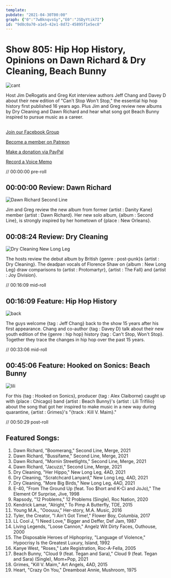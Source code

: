 ```yaml
---
template: 
pubdate: "2021-04-30T00:00"
graph: {"0":"7wBknqvsGy","E0":"JSDyYtik7I"}
id: "9d8c0a70-a1e5-42e1-8d72-45895f1e5ec8"
---
```






# Show 805: Hip Hop History, Opinions on Dawn Richard & Dry Cleaning, Beach Bunny

![cant](https://static.soundopinions.org/images/2021/cantstop.jpeg)

Host Jim DeRogatis and Greg Kot interview authors Jeff Chang and Davey D about their new edition of "Can't Stop Won't Stop," the essential hip hop history first published 16 years ago. Plus Jim and Greg review new albums by Dry Cleaning and Dawn Richard and hear what song got Beach Bunny inspired to pursue music as a career. 



## 

[Join our Facebook Group](https://bit.ly/3sivr9T)

[Become a member on Patreon](https://bit.ly/3slWZvc)

[Make a donation via PayPal](https://bit.ly/3dmt9lU)

[Record a Voice Memo](https://bit.ly/2RyD5Ah) 

// 00:00:00 pre-roll



## 00:00:00 Review: Dawn Richard

![Dawn Richard Second Line](https://static.soundopinions.org/assets/805/012.jpg)

Jim and Greg review the new album from former {artist : Danity Kane} member {artist : Dawn Richard}. Her new solo album, {album : Second Line}, is strongly inspired by her hometown of {place : New Orleans}.



## 00:08:24 Review: Dry Cleaning

![Dry Cleaning New Long Leg](https://static.soundopinions.org/assets/805/E01.jpg)

The hosts review the debut album by British {genre : post-punk}s {artist : Dry Cleaning}. The deadpan vocals of Florence Shaw on {album : New Long Leg} draw comparisons to {artist : Protomartyr}, {artist : The Fall} and {artist : Joy Division}.

// 00:16:09 mid-roll



## 00:16:09 Feature: Hip Hop History

![back](https://static.soundopinions.org/images/2021/back.jpeg)

The guys welcome {tag : Jeff Chang} back to the show 15 years after his first appearance. Chang and co-author {tag : Davey D} talk about their new youth edition of the {genre : hip hop} history {tag : Can't Stop, Won't Stop}. Together they trace the changes in hip hop over the past 15 years.

// 00:33:06 mid-roll



## 00:45:06 Feature: Hooked on Sonics: Beach Bunny

![lili](https://static.soundopinions.org/images/2021/bb.jpeg)

For this {tag : Hooked on Sonics}, producer {tag : Alex Claiborne} caught up with {place : Chicago} band {artist : Beach Bunny}'s {artist : Lili Trifilio} about the song that got her inspired to make music in a new way during quarantine, {artist : Grimes}'s "{track : Kill V. Maim}."

// 00:50:29 post-roll



## Featured Songs:

1. Dawn Richard, "Boomerang," Second Line, Merge, 2021
2. Dawn Richard, "Bussifame," Second Line, Merge, 2021
3. Dawn Richard, "Mornin Streetlights," Second Line, Merge, 2021
4. Dawn Richard, "Jacuzzi," Second Line, Merge, 2021
5. Dry Cleaning, "Her Hippo," New Long Leg, 4AD, 2021
6. Dry Cleaning, "Scratchcard Lanyard," New Long Leg, 4AD, 2021
7. Dry Cleaning, "More Big Birds," New Long Leg, 4AD, 2021
8. E-40, "From The Ground Up (feat. Too $hort and K-Ci and JoJo)," The Element Of Surprise, Jive, 1998
9. Rapsody, "12 Problems," 12 Problems (Single), Roc Nation, 2020
10. Kendrick Lamar, "Alright," To Pimp A Butterfly, TDE, 2015
11. Young M.A., "Ooouuu," Her-story, M.A. Music, 2016
12. Tyler, the Creator, "I Ain't Got Time!," Flower Boy, Columbia, 2017
13. LL Cool J, "I Need Love," Bigger and Deffer, Def Jam, 1987
14. Living Legends, "Loose Cannon," Angelz Wit Dirty Faces, Outhouse, 2000
15. The Disposable Heroes of Hiphoprisy, "Language of Violence," Hypocrisy Is the Greatest Luxury, Island, 1992
16. Kanye West, "Roses," Late Registration, Roc-A-Fella, 2005
17. Beach Bunny, "Cloud 9 (feat. Tegan and Sara)," Cloud 9 (feat. Tegan and Sara) (Single), Mom+Pop, 2021
18. Grimes, "Kill V. Maim," Art Angels, 4AD, 2015
19. Heart, "Crazy On You," Dreamboat Annie, Mushroom, 1975